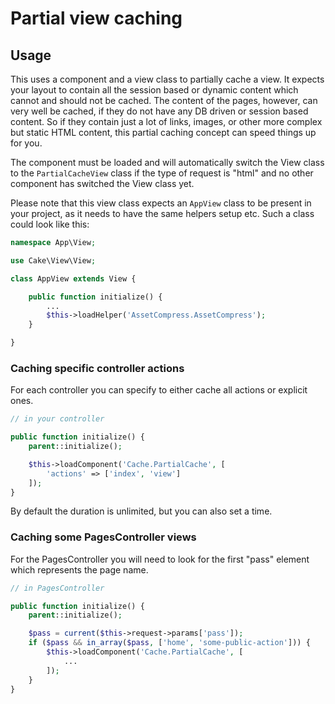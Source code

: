 # Partial view caching

## Usage
This uses a component and a view class to partially cache a view.
It expects your layout to contain all the session based or dynamic content which cannot and should not be cached.
The content of the pages, however, can very well be cached, if they do not have any DB driven or session based content.
So if they contain just a lot of links, images, or other more complex but static HTML content, this partial caching concept
can speed things up for you.

The component must be loaded and will automatically switch the View class to the `PartialCacheView` class
if the type of request is "html" and no other component has switched the View class yet.

Please note that this view class expects an `AppView` class to be present in your project, as it needs to have
the same helpers setup etc. Such a class could look like this:
```php
namespace App\View;

use Cake\View\View;

class AppView extends View {

	public function initialize() {
		...
		$this->loadHelper('AssetCompress.AssetCompress');
	}

}
```

### Caching specific controller actions
For each controller you can specify to either cache all actions or explicit ones.

```php
// in your controller

public function initialize() {
	parent::initialize();

	$this->loadComponent('Cache.PartialCache', [
		'actions' => ['index', 'view']
	]);
}
```
By default the duration is unlimited, but you can also set a time.


### Caching some PagesController views
For the PagesController you will need to look for the first "pass" element which represents the page name.

```php
// in PagesController

public function initialize() {
	parent::initialize();

	$pass = current($this->request->params['pass']);
	if ($pass && in_array($pass, ['home', 'some-public-action'])) {
		$this->loadComponent('Cache.PartialCache', [
			...
		]);
	}
}
```
